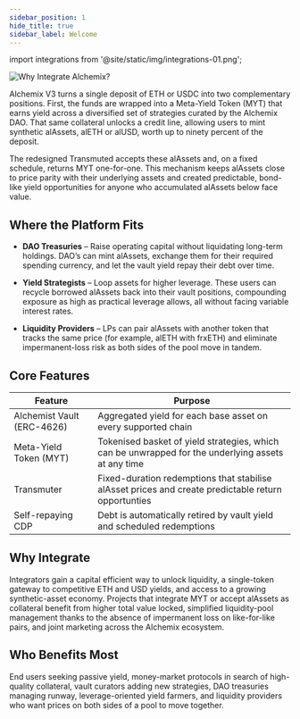```yaml
---
sidebar_position: 1
hide_title: true
sidebar_label: Welcome
---
```


import integrations from '@site/static/img/integrations-01.png';

<img src={integrations} alt="Why Integrate Alchemix?" fetchpriority="high" class="banner-spacing" />

Alchemix V3 turns a single deposit of ETH or USDC into two complementary positions. First, the funds are wrapped into a Meta-Yield Token (MYT) that earns yield across a diversified set of strategies curated by the Alchemix DAO. That same collateral unlocks a credit line, allowing users to mint synthetic alAssets, alETH or alUSD, worth up to ninety percent of the deposit.

The redesigned Transmuted accepts these alAssets and, on a fixed schedule, returns MYT one-for-one. This mechanism keeps alAssets close to price parity with their underlying assets and created predictable, bond-like yield opportunities for anyone who accumulated alAssets below face value.

## Where the Platform Fits

- **DAO Treasuries** – Raise operating capital without liquidating long-term holdings. DAO’s can mint alAssets, exchange them for their required spending currency, and let the vault yield repay their debt over time.

- **Yield Strategists** – Loop assets for higher leverage. These users can recycle borrowed alAssets back into their vault positions, compounding exposure as high as practical leverage allows, all without facing variable interest rates.

- **Liquidity Providers** – LPs can pair alAssets with another token that tracks the same price (for example, alETH with frxETH) and eliminate impermanent-loss risk as both sides of the pool move in tandem.

## Core Features

| Feature                    | Purpose                                                                                             |
| -------------------------- | --------------------------------------------------------------------------------------------------- |
| Alchemist Vault (ERC-4626) | Aggregated yield for each base asset on every supported chain                                       |
| Meta-Yield Token (MYT)     | Tokenised basket of yield strategies, which can be unwrapped for the underlying assets at any time  |
| Transmuter                 | Fixed-duration redemptions that stabilise alAsset prices and create predictable return opportunties |
| Self-repaying CDP          | Debt is automatically retired by vault yield and scheduled redemptions                              |

## Why Integrate

Integrators gain a capital efficient way to unlock liquidity, a single-token gateway to competitive ETH and USD yields, and access to a growing synthetic-asset economy. Projects that integrate MYT or accept alAssets as collateral benefit from higher total value locked, simplified liquidity-pool management thanks to the absence of impermanent loss on like-for-like pairs, and joint marketing across the Alchemix ecosystem.

## Who Benefits Most

End users seeking passive yield, money-market protocols in search of high-quality collateral, vault curators adding new strategies, DAO treasuries managing runway, leverage-oriented yield farmers, and liquidity providers who want prices on both sides of a pool to move together.
